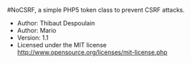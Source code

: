 #NoCSRF, a simple PHP5 token class to prevent CSRF attacks.

* Author: Thibaut Despoulain
* Author: Mario
* Version: 1.1
* Licensed under the MIT license <http://www.opensource.org/licenses/mit-license.php>
